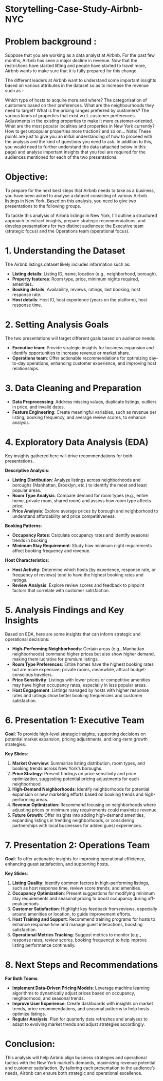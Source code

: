 # Storytelling-Case-Study-Airbnb-NYC

# Problem background :
Suppose that you are working as a data analyst at Airbnb. For the past few months, Airbnb has seen a major decline in revenue. Now that the restrictions have started lifting and people have started to travel more, Airbnb wants to make sure that it is fully prepared for this change.

The different leaders at Airbnb want to understand some important insights based on various attributes in the dataset so as to increase the revenue such as -

Which type of hosts to acquire more and where?
The categorisation of customers based on their preferences.
What are the neighbourhoods they need to target?
What is the pricing ranges preferred by customers?
The various kinds of properties that exist w.r.t. customer preferences.
Adjustments in the existing properties to make it more customer-oriented.
What are the most popular localities and properties in New York currently?
How to get unpopular properties more traction? and so on...
Note: These points are just to give you an initial understanding of how to proceed with the analysis and the kind of questions you need to ask. In addition to this, you would need to further understand the data (attached below in this page) and analyse important insights that you feel are required for the audiences mentioned for each of the two presentations.

# Objective:
To prepare for the next best steps that Airbnb needs to take as a business, you have been asked to analyse a dataset consisting of various Airbnb listings in New York. Based on this analysis, you need to give two presentations to the following groups.

To tackle this analysis of Airbnb listings in New York, I'll outline a structured approach to extract insights, prepare strategic recommendations, and develop presentations for two distinct audiences: the Executive team (strategic focus) and the Operations team (operational focus).

# 1. **Understanding the Dataset**
   The Airbnb listings dataset likely includes information such as:
   - **Listing details**: Listing ID, name, location (e.g., neighborhood, borough).
   - **Property features**: Room type, price, minimum nights required, amenities.
   - **Booking details**: Availability, reviews, ratings, last booking, host response rate.
   - **Host details**: Host ID, host experience (years on the platform), host response time.

# 2. **Setting Analysis Goals**
   The two presentations will target different goals based on audience needs:
   - **Executive team**: Provide strategic insights for business expansion and identify opportunities to increase revenue or market share.
   - **Operations team**: Offer actionable recommendations for optimizing day-to-day operations, enhancing customer experience, and improving host relationships.

# 3. **Data Cleaning and Preparation**
   - **Data Preprocessing**: Address missing values, duplicate listings, outliers in price, and invalid dates.
   - **Feature Engineering**: Create meaningful variables, such as revenue per listing, booking frequency, and average review scores, to enhance analysis.

# 4. **Exploratory Data Analysis (EDA)**
   Key insights gathered here will drive recommendations for both presentations.

   **Descriptive Analysis**:
   - **Listing Distribution**: Analyze listings across neighborhoods and boroughs (Manhattan, Brooklyn, etc.) to identify the most and least popular areas.
   - **Room Type Analysis**: Compare demand for room types (e.g., entire home, private room, shared room) and assess how room type affects price.
   - **Price Analysis**: Explore average prices by borough and neighborhood to understand affordability and price competitiveness.

   **Booking Patterns**:
   - **Occupancy Rates**: Calculate occupancy rates and identify seasonal trends in booking.
   - **Minimum Stay Requirement**: Study how minimum night requirements affect booking frequency and revenue.

   **Host Characteristics**:
   - **Host Activity**: Determine which hosts (by experience, response rate, or frequency of reviews) tend to have the highest booking rates and ratings.
   - **Review Analysis**: Explore review scores and feedback to pinpoint factors that correlate with customer satisfaction.

# 5. **Analysis Findings and Key Insights**

   Based on EDA, here are some insights that can inform strategic and operational decisions:

   - **High-Performing Neighborhoods**: Certain areas (e.g., Manhattan neighborhoods) command higher prices but also show higher demand, making them lucrative for premium listings.
   - **Room Type Preferences**: Entire homes have the highest booking rates but are more expensive; private rooms, meanwhile, attract budget-conscious travelers.
   - **Price Sensitivity**: Listings with lower prices or competitive amenities may have higher occupancy rates, especially in less popular areas.
   - **Host Engagement**: Listings managed by hosts with higher response rates and ratings show better booking frequencies and customer satisfaction.

# 6. **Presentation 1: Executive Team**
   **Goal**: To provide high-level strategic insights, supporting decisions on potential market expansion, pricing adjustments, and long-term growth strategies.

   **Key Slides**:
   1. **Market Overview**: Summarize listing distribution, room types, and booking trends across New York’s boroughs.
   2. **Price Strategy**: Present findings on price sensitivity and price optimization, suggesting potential pricing adjustments for each neighborhood.
   3. **High-Demand Neighborhoods**: Identify neighborhoods for potential expansion or new marketing efforts based on booking trends and high-performing areas.
   4. **Revenue Optimization**: Recommend focusing on neighborhoods where adjusting prices or minimum stay requirements could maximize revenue.
   5. **Future Growth**: Offer insights into adding high-demand amenities, expanding listings in trending neighborhoods, or considering partnerships with local businesses for added guest experiences.

# 7. **Presentation 2: Operations Team**
   **Goal**: To offer actionable insights for improving operational efficiency, enhancing guest satisfaction, and supporting hosts.

   **Key Slides**:
   1. **Listing Quality**: Identify common factors in high-performing listings, such as host response time, review score trends, and amenities.
   2. **Occupancy Optimization**: Present suggestions for modifying minimum stay requirements and seasonal pricing to boost occupancy during off-peak periods.
   3. **Customer Satisfaction**: Highlight key feedback from reviews, especially around amenities or location, to guide improvement efforts.
   4. **Host Training and Support**: Recommend training programs for hosts to enhance response time and manage guest interactions, boosting satisfaction.
   5. **Operational Metrics Tracking**: Suggest metrics to monitor (e.g., response rates, review scores, booking frequency) to help improve listing performance continually.

# 8. **Next Steps and Recommendations**
   **For Both Teams**:
   - **Implement Data-Driven Pricing Models**: Leverage machine learning algorithms to dynamically adjust prices based on occupancy, neighborhood, and seasonal trends.
   - **Improve User Experience**: Create dashboards with insights on market trends, price recommendations, and seasonal patterns to help hosts optimize listings.
   - **Regular Analysis**: Plan for quarterly data refreshes and analyses to adapt to evolving market trends and adjust strategies accordingly.

# Conclusion:
This analysis will help Airbnb align business strategies and operational tactics with the New York market’s demands, maximizing revenue potential and customer satisfaction. By tailoring each presentation to the audience’s needs, Airbnb can ensure both strategic and operational excellence.
